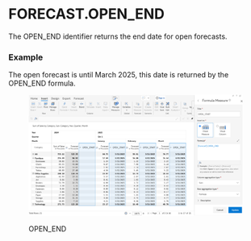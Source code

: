 # FORECAST.OPEN\_END

The OPEN\_END identifier returns the end date for open forecasts.

### Example <a href="#example" id="example"></a>

The open forecast is until March 2025, this date is returned by the OPEN\_END formula.

<figure><img src="../../.gitbook/assets/image (1379).png" alt=""><figcaption><p>OPEN_END</p></figcaption></figure>
